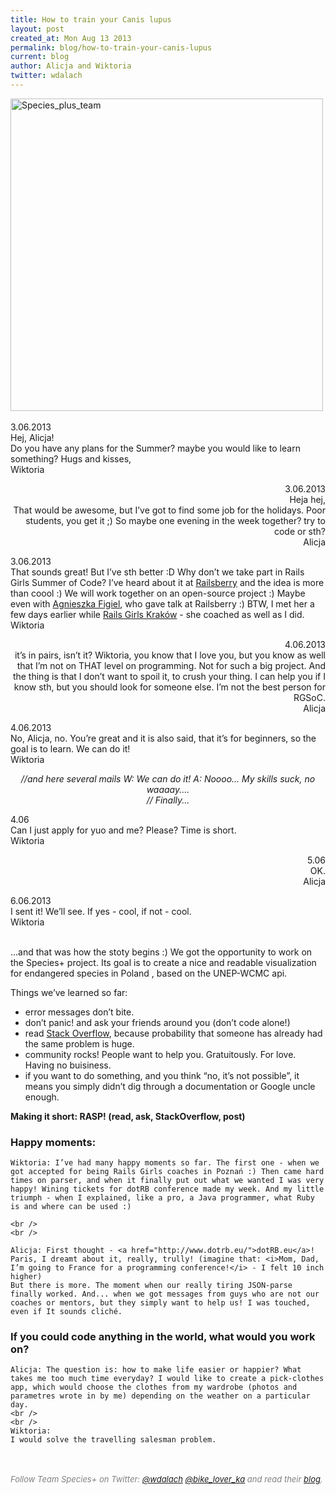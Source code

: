 ```yaml
---
title: How to train your Canis lupus
layout: post
created_at: Mon Aug 13 2013
permalink: blog/how-to-train-your-canis-lupus
current: blog
author: Alicja and Wiktoria
twitter: wdalach
---
```

<img src="https://dl.dropboxusercontent.com/u/29030168/rgsoc_team.gif" alt="Species_plus_team" width="500">
<br />
<br />

<div class="mails">
3.06.2013<br />
Hej, Alicja!<br />
Do you have any plans for the Summer? maybe you would like to learn something?
Hugs and kisses,<br />
Wiktoria

<p style="text-align: right">
3.06.2013<br />
Heja hej,<br />
That would be awesome, but I’ve got to find some job for the holidays. Poor students, you get it ;) So maybe one evening in the week together? try to code or sth?<br />
Alicja</p>

3.06.2013<br />
That sounds great! But I’ve sth better :D Why don’t we take part in Rails Girls Summer of Code? I’ve heard about it at <a href="http://www.railsberry.com/">Railsberry</a> and the idea is more than coool :) We will work together on an open-source project :) Maybe even with <a href="https://twitter.com/agnessa480">Agnieszka Figiel</a>, who gave talk at Railsberry :) BTW, I met her a few days earlier while <a href="http://railsgirls.com/krakow2013">Rails Girls Kraków</a> - she coached as well as I did.<br />
Wiktoria

<p style="text-align: right">
4.06.2013<br />
it’s in pairs, isn’t it? Wiktoria, you know that I love you, but you know as well that I’m not on THAT level on programming. Not for such a big project. And the thing is that I don’t want to spoil it, to crush your thing. I can help you if I know sth, but you should look for someone else. I’m not the best person for RGSoC.<br />
Alicja</p>

4.06.2013<br />
No, Alicja, no. You’re great and it is also said, that it’s for beginners, so the goal is to learn. We can do it!<br />
Wiktoria

<p style="text-align: center"><i>
//and here several mails W: We can do it! A: Noooo... My skills suck, no waaaay....<br />
// Finally...</i></p>

4.06<br />
Can I just apply for yuo and me? Please? Time is short.<br />
Wiktoria

<p style="text-align: right">
5.06<br />
OK.<br />
Alicja
</p>
6.06.2013<br />
I sent it! We’ll see. If yes - cool, if not - cool.<br />
Wiktoria
</div>
<br />



...and that was how the stoty begins :) We got the opportunity to work on the Species+ project. Its goal is to create a nice and readable visualization for endangered species in Poland , based on the UNEP-WCMC api.<br />

Things we’ve learned so far:
  <ul>
    <li> error messages don’t bite.</li>
    <li> don’t panic! and ask your friends around you (don’t code alone!) </li>
    <li> read <a href="stackoverflow.com">Stack Overflow</a>, because probability that someone has already had the same problem is huge.</li>
    <li> community rocks! People want to help you. Gratuitously. For love. Having no buisiness.</li>
    <li> if you want to do something, and you think “no, it’s not possible”, it means you simply didn’t dig through a documentation or Google uncle enough. </li>
  </ul>
<strong> Making it short: RASP! (read, ask, StackOverflow, post) </strong>

<div class="happy_moments">
    <h3> Happy moments: </h3>

    Wiktoria: I’ve had many happy moments so far. The first one - when we got accepted for being Rails Girls coaches in Poznań :) Then came hard times on parser, and when it finally put out what we wanted I was very happy! Wining tickets for dotRB conference made my week. And my little triumph - when I explained, like a pro, a Java programmer, what Ruby is and where can be used :)

    <br />
    <br />

    Alicja: First thought - <a href="http://www.dotrb.eu/">dotRB.eu</a>! Paris, I dreamt about it, really, trully! (imagine that: <i>Mom, Dad, I’m going to France for a programming conference!</i> - I felt 10 inch higher)
    But there is more. The moment when our really tiring JSON-parse finally worked. And... when we got messages from guys who are not our coaches or mentors, but they simply want to help us! I was touched, even if It sounds cliché.
  </div>

  <div class="code_dream">
    <h3> If you could code anything in the world, what would you work on? </h3>

    Alicja: The question is: how to make life easier or happier? What takes me too much time everyday? I would like to create a pick-clothes app, which would choose the clothes from my wardrobe (photos and parametres wrote in by me) depending on the weather on a particular day.
    <br />
    <br />
    Wiktoria:
    I would solve the travelling salesman problem.

  

</br></br>
<font color="grey" size="2px"><i>Follow Team Species+ on Twitter: 
    <a href="http://twitter.com/wdalach">@wdalach</a>
     <a href="http://twitter.com/bike_lover_ka">@bike_lover_ka</a> and 
    read their <a href="http://dalach.blogspot.com/search/label/RGSoC">blog</a>.</i>
</font>
    
</div>
